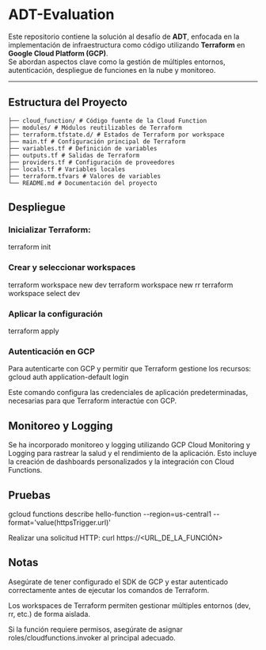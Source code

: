 # ADT-Evaluation

Este repositorio contiene la solución al desafío de **ADT**, enfocada en la implementación de infraestructura como código utilizando **Terraform** en **Google Cloud Platform (GCP)**.  
Se abordan aspectos clave como la gestión de múltiples entornos, autenticación, despliegue de funciones en la nube y monitoreo.

---

## Estructura del Proyecto
```text
├── cloud_function/ # Código fuente de la Cloud Function
├── modules/ # Módulos reutilizables de Terraform
├── terraform.tfstate.d/ # Estados de Terraform por workspace
├── main.tf # Configuración principal de Terraform
├── variables.tf # Definición de variables
├── outputs.tf # Salidas de Terraform
├── providers.tf # Configuración de proveedores
├── locals.tf # Variables locales
├── terraform.tfvars # Valores de variables
└── README.md # Documentación del proyecto
`````

## Despliegue

### Inicializar Terraform:
terraform init

### Crear y seleccionar workspaces
terraform workspace new dev
terraform workspace new rr
terraform workspace select dev

### Aplicar la configuración
terraform apply

### Autenticación en GCP
Para autenticarte con GCP y permitir que Terraform gestione los recursos:
gcloud auth application-default login

Este comando configura las credenciales de aplicación predeterminadas, necesarias para que Terraform interactúe con GCP.

## Monitoreo y Logging
Se ha incorporado monitoreo y logging utilizando GCP Cloud Monitoring y Logging para rastrear la salud y el rendimiento de la aplicación.
Esto incluye la creación de dashboards personalizados y la integración con Cloud Functions.

## Pruebas
gcloud functions describe hello-function --region=us-central1 --format='value(httpsTrigger.url)'

Realizar una solicitud HTTP:
curl https://<URL_DE_LA_FUNCIÓN>

## Notas
Asegúrate de tener configurado el SDK de GCP y estar autenticado correctamente antes de ejecutar los comandos de Terraform.

Los workspaces de Terraform permiten gestionar múltiples entornos (dev, rr, etc.) de forma aislada.

Si la función requiere permisos, asegúrate de asignar roles/cloudfunctions.invoker al principal adecuado.